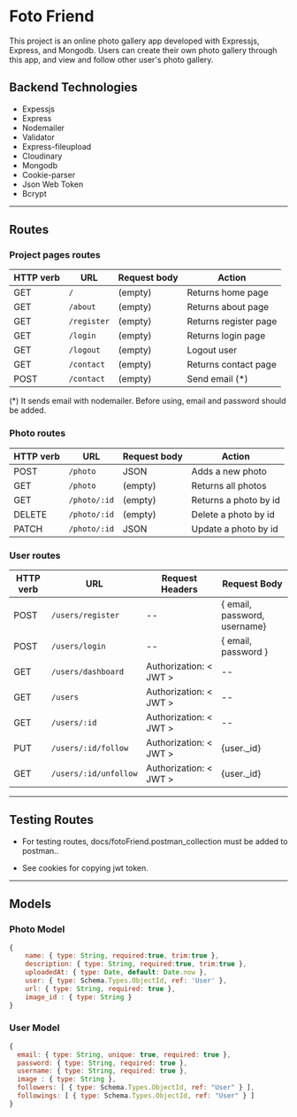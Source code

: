 # Foto Friend

This project is an online photo gallery app developed with Expressjs, Express, and Mongodb. Users can create their own photo gallery through this app, and view and follow other user's photo gallery.

## Backend Technologies

- Expessjs 
- Express
- Nodemailer
- Validator
- Express-fileupload
- Cloudinary
- Mongodb
- Cookie-parser
- Json Web Token
- Bcrypt

<hr>

## Routes

### Project pages routes

| HTTP verb | URL                        | Request body | Action                        |
| --------- | -------------------------- | ------------ | ----------------------------- |
| GET       | `/`                        | (empty)      | Returns home page             |
| GET       | `/about`                   | (empty)      | Returns about page            |
| GET       | `/register`                | (empty)      | Returns register page         |
| GET       | `/login`                   | (empty)      | Returns login page            |
| GET       | `/logout`                  | (empty)      | Logout user                   |
| GET       | `/contact`                 | (empty)      | Returns contact page          |
| POST      | `/contact`                 | (empty)      | Send email (*)                |

(*) It sends email with nodemailer. Before using, email and password should be added.


### Photo routes

| HTTP verb | URL                  | Request body | Action                     |
| --------- | -------------------- | ------------ | -------------------------- |
| POST      | `/photo`             | JSON         | Adds a new photo           |
| GET       | `/photo`             | (empty)      | Returns all photos         |
| GET       | `/photo/:id`         | (empty)      | Returns a photo by id      |
| DELETE    | `/photo/:id`         | (empty)      | Delete a photo by id       |
| PATCH     | `/photo/:id`         | JSON         | Update a photo by id       |



### User routes

| HTTP verb | URL                   | Request Headers                 | Request Body                  |
| --------- | --------------        | ------------------------------- | -------------------------     |
| POST      | `/users/register`     | --                              | { email, password, username}  |
| POST      | `/users/login`        | --                              | { email, password }           |
| GET       | `/users/dashboard`    | Authorization: \< JWT \>        | --                            |
| GET       | `/users`              | Authorization: \< JWT \>        | --                            |
| GET       | `/users/:id  `        | Authorization: \< JWT \>        | --                            |
| PUT       | `/users/:id/follow`   | Authorization: \< JWT \>        | {user._id}                    |
| GET       | `/users/:id/unfollow` | Authorization: \< JWT \>        | {user._id}                    |

<hr>

## Testing Routes

- For testing routes, docs/fotoFriend.postman_collection must be added to postman..

- See cookies for copying jwt token.

<hr>

## Models

### Photo Model

```js
{
    name: { type: String, required:true, trim:true },
    description: { type: String, required:true, trim:true },
    uploadedAt: { type: Date, default: Date.now },
    user: { type: Schema.Types.ObjectId, ref: 'User' },
    url: { type: String, required: true },
    image_id : { type: String }
}
```

### User Model

```js
{
  email: { type: String, unique: true, required: true },
  password: { type: String, required: true },
  username: { type: String, required: true },
  image : { type: String },
  followers: [ { type: Schema.Types.ObjectId, ref: "User" } ],
  followings: [ { type: Schema.Types.ObjectId, ref: "User" } ]
}
```
